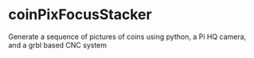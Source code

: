 # coinPixFocusStacker
Generate a sequence of pictures of coins using python, a Pi HQ camera, and a grbl based CNC system
